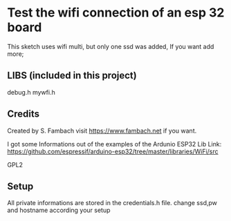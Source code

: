 # Test the wifi connection of an esp 32 board
  This sketch uses wifi multi, but only one ssd was added, If you want add more;

## LIBS (included in this project)
   debug.h
   mywfi.h 
   
## Credits
   
   Created by S. Fambach visit https://www.fambach.net if you want.
   
   I got some Informations out of the examples of the Ardunio ESP32 Lib
   Link: https://github.com/espressif/arduino-esp32/tree/master/libraries/WiFi/src
   
   GPL2
   
## Setup
All private informations are stored in the credentials.h file.
change ssd,pw and hostname according your setup
 